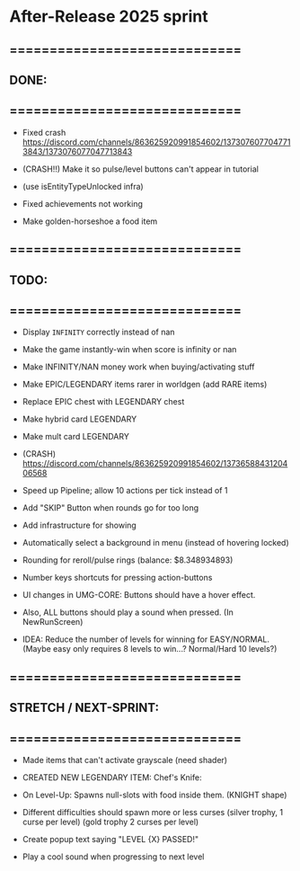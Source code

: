 

# After-Release 2025 sprint

## =============================
## DONE:
## =============================


- Fixed crash https://discord.com/channels/863625920991854602/1373076077047713843/1373076077047713843

- (CRASH!!) Make it so pulse/level buttons can't appear in tutorial
- (use isEntityTypeUnlocked infra)


- Fixed achievements not working

- Make golden-horseshoe a food item



## =============================
## TODO:
## =============================




- Display `INFINITY` correctly instead of nan
- Make the game instantly-win when score is infinity or nan
- Make INFINITY/NAN money work when buying/activating stuff


- Make EPIC/LEGENDARY items rarer in worldgen (add RARE items)
- Replace EPIC chest with LEGENDARY chest

- Make hybrid card LEGENDARY
- Make mult card LEGENDARY

- (CRASH)  https://discord.com/channels/863625920991854602/1373658843120406568

- Speed up Pipeline; allow 10 actions per tick instead of 1
- Add "SKIP" Button when rounds go for too long

- Add infrastructure for showing 

- Automatically select a background in menu (instead of hovering locked)

- Rounding for reroll/pulse rings (balance: $8.348934893)

- Number keys shortcuts for pressing action-buttons

- UI changes in UMG-CORE: Buttons should have a hover effect. 
- Also, ALL buttons should play a sound when pressed. (In NewRunScreen)

- IDEA: Reduce the number of levels for winning for EASY/NORMAL.
(Maybe easy only requires 8 levels to win...? Normal/Hard 10 levels?)



## =============================
## STRETCH / NEXT-SPRINT:
## =============================


- Made items that can't activate grayscale (need shader)

- CREATED NEW LEGENDARY ITEM: Chef's Knife: 
- On Level-Up: Spawns null-slots with food inside them. (KNIGHT shape)


- Different difficulties should spawn more or less curses 
(silver trophy, 1 curse per level) (gold trophy 2 curses per level)

- Create popup text saying "LEVEL {X} PASSED!"
- Play a cool sound when progressing to next level

